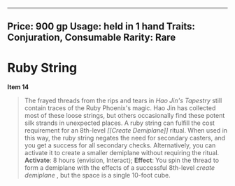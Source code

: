 
---
Price: 900 gp
Usage: held in 1 hand
Traits: Conjuration, Consumable
Rarity: Rare
---

# Ruby String

**Item 14**

> The frayed threads from the rips and tears in *Hao Jin's Tapestry* still contain traces of the Ruby Phoenix's magic. Hao Jin has collected most of these loose strings, but others occasionally find these potent silk strands in unexpected places. A ruby string can fulfill the cost requirement for an 8th-level *[[Create Demiplane]]* ritual. When used in this way, the ruby string negates the need for secondary casters, and you get a success for all secondary checks. Alternatively, you can activate it to create a smaller demiplane without requiring the ritual.
**Activate**: 8 hours (envision, Interact);
**Effect**: You spin the thread to form a demiplane with the effects of a successful 8th-level *create demiplane* , but the space is a single 10-foot cube.
